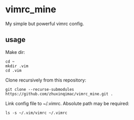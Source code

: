# vimrc_mine
My simple but powerful vimrc config.

## usage
Make dir:
```
cd ~
mkdir .vim
cd .vim
```
Clone recursively from this repository:
```
git clone --recurse-submodules https://github.com/zhuxinqimac/vimrc_mine.git .
```
Link config file to ~/.vimrc. Absolute path may be required:
```
ls -s ~/.vim/vimrc ~/.vimrc
```
